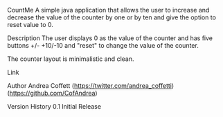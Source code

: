 CountMe
A simple java application that allows the user to increase and decrease the value of the counter by one or by ten and give the option to reset value to 0.

Description
The user displays 0 as the value of the counter and has five buttons +/- +10/-10 and "reset" to change the value of the counter.

The counter layout is minimalistic and clean.

Link


Author
Andrea Coffett
(https://twitter.com/andrea_coffetti) (https://github.com/CofAndrea)

Version History
0.1
Initial Release